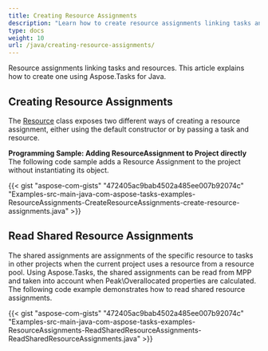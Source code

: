 ```yaml
---
title: Creating Resource Assignments
description: "Learn how to create resource assignments linking tasks and resources in Microsoft Project (MPP/XML) files using Aspose.Tasks for Java."
type: docs
weight: 10
url: /java/creating-resource-assignments/
---
```


Resource assignments linking tasks and resources. This article explains how to create one using Aspose.Tasks for Java.

## **Creating Resource Assignments**
The [Resource](https://reference.aspose.com/tasks/java/com.aspose.tasks/Resource) class exposes two different ways of creating a resource assignment, either using the default constructor or by passing a task and resource.

**Programming Sample: Adding ResourceAssignment to Project directly**
The following code sample adds a Resource Assignment to the project without instantiating its object.

{{< gist "aspose-com-gists" "472405ac9bab4502a485ee007b92074c" "Examples-src-main-java-com-aspose-tasks-examples-ResourceAssignments-CreateResourceAssignments-create-resource-assignments.java" >}}

## **Read Shared Resource Assignments**
The shared assignments are assignments of the specific resource to tasks in other projects when the current project uses a resource from a resource pool.  Using Aspose.Tasks, the shared assignments can be read from MPP and taken into account when Peak\Overallocated properties are calculated. The following code example demonstrates how to read shared resource assignments.

{{< gist "aspose-com-gists" "472405ac9bab4502a485ee007b92074c" "Examples-src-main-java-com-aspose-tasks-examples-ResourceAssignments-ReadSharedResourceAssignments-ReadSharedResourceAssignments.java" >}}

